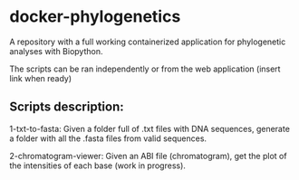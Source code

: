# docker-phylogenetics
A repository with a full working containerized application for phylogenetic analyses with Biopython.

The scripts can be ran independently or from the web application (insert link when ready)

## Scripts description:

1-txt-to-fasta: Given a folder full of .txt files with DNA sequences, generate a folder with all the .fasta files from valid sequences.

2-chromatogram-viewer: Given an ABI file (chromatogram), get the plot of the intensities of each base (work in progress).

